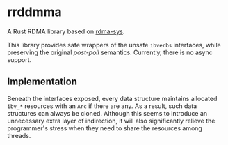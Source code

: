 # rrddmma

A Rust RDMA library based on [rdma-sys](https://github.com/datenlord/rdma-sys).

This library provides safe wrappers of the unsafe `ibverbs` interfaces, while preserving the original *post-poll* semantics.
Currently, there is no async support.

## Implementation

Beneath the interfaces exposed, every data structure maintains allocated `ibv_*` resources with an `Arc` if there are any.
As a result, such data structures can always be cloned.
Although this seems to introduce an unnecessary extra layer of indirection, it will also significantly relieve the programmer's
stress when they need to share the resources among threads.